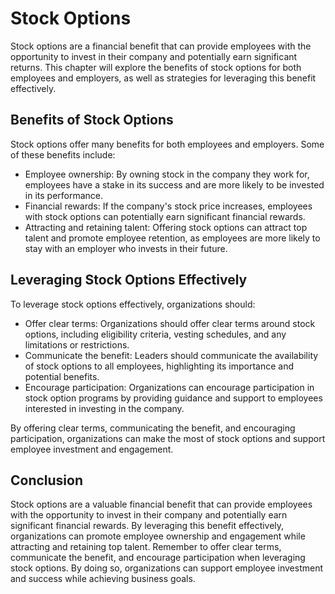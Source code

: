 # Stock Options

Stock options are a financial benefit that can provide employees with the opportunity to invest in their company and potentially earn significant returns. This chapter will explore the benefits of stock options for both employees and employers, as well as strategies for leveraging this benefit effectively.

Benefits of Stock Options
-------------------------

Stock options offer many benefits for both employees and employers. Some of these benefits include:

* Employee ownership: By owning stock in the company they work for, employees have a stake in its success and are more likely to be invested in its performance.
* Financial rewards: If the company's stock price increases, employees with stock options can potentially earn significant financial rewards.
* Attracting and retaining talent: Offering stock options can attract top talent and promote employee retention, as employees are more likely to stay with an employer who invests in their future.

Leveraging Stock Options Effectively
------------------------------------

To leverage stock options effectively, organizations should:

* Offer clear terms: Organizations should offer clear terms around stock options, including eligibility criteria, vesting schedules, and any limitations or restrictions.
* Communicate the benefit: Leaders should communicate the availability of stock options to all employees, highlighting its importance and potential benefits.
* Encourage participation: Organizations can encourage participation in stock option programs by providing guidance and support to employees interested in investing in the company.

By offering clear terms, communicating the benefit, and encouraging participation, organizations can make the most of stock options and support employee investment and engagement.

Conclusion
----------

Stock options are a valuable financial benefit that can provide employees with the opportunity to invest in their company and potentially earn significant financial rewards. By leveraging this benefit effectively, organizations can promote employee ownership and engagement while attracting and retaining top talent. Remember to offer clear terms, communicate the benefit, and encourage participation when leveraging stock options. By doing so, organizations can support employee investment and success while achieving business goals.


